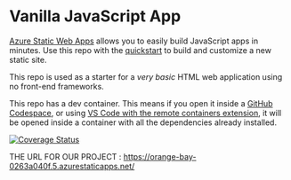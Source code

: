 # Vanilla JavaScript App

[Azure Static Web Apps](https://docs.microsoft.com/azure/static-web-apps/overview) allows you to easily build JavaScript apps in minutes. Use this repo with the [quickstart](https://docs.microsoft.com/azure/static-web-apps/getting-started?tabs=vanilla-javascript) to build and customize a new static site.

This repo is used as a starter for a _very basic_ HTML web application using no front-end frameworks.

This repo has a dev container. This means if you open it inside a [GitHub Codespace](https://github.com/features/codespaces), or using [VS Code with the remote containers extension](https://code.visualstudio.com/docs/remote/containers), it will be opened inside a container with all the dependencies already installed.


[![Coverage Status](https://img.shields.io/badge/coverage-40%25-green)](https://github.com/muano-thee-last/Robinhood/blob/main/coverage/lcov-report/index.html)

THE URL FOR OUR PROJECT : https://orange-bay-0263a040f.5.azurestaticapps.net/
